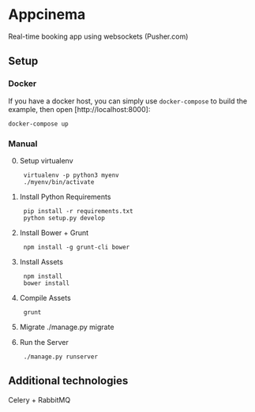 # Appcinema
Real-time booking app using websockets (Pusher.com)

## Setup

### Docker

If you have a docker host, you can simply use `docker-compose` to build the example, then open [http://localhost:8000]:

```
docker-compose up
```

### Manual

0. Setup virtualenv

        virtualenv -p python3 myenv
        ./myenv/bin/activate

1. Install Python Requirements

        pip install -r requirements.txt
        python setup.py develop

2. Install Bower + Grunt

		npm install -g grunt-cli bower

3. Install Assets

        npm install
        bower install

4. Compile Assets

        grunt

5. Migrate
        ./manage.py migrate

6. Run the Server

        ./manage.py runserver


## Additional technologies

Celery + RabbitMQ
